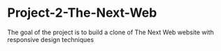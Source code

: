 # Project-2-The-Next-Web
The goal of the project is to build a clone of The Next Web website with responsive design techniques
